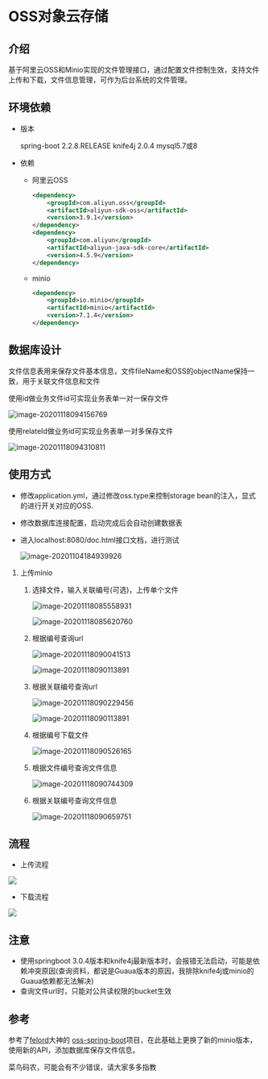 # OSS对象云存储

## 介绍

基于阿里云OSS和Minio实现的文件管理接口，通过配置文件控制生效，支持文件上传和下载，文件信息管理，可作为后台系统的文件管理。

## 环境依赖

- 版本

  spring-boot 2.2.8.RELEASE  knife4j 2.0.4  mysql5.7或8

- 依赖

  - 阿里云OSS

    ```xml
    <dependency>
        <groupId>com.aliyun.oss</groupId>
        <artifactId>aliyun-sdk-oss</artifactId>
        <version>3.9.1</version>
    </dependency>
    <dependency>
        <groupId>com.aliyun</groupId>
        <artifactId>aliyun-java-sdk-core</artifactId>
        <version>4.5.9</version>
    </dependency>
    ```

  - minio

    ```xml
    <dependency>
        <groupId>io.minio</groupId>
        <artifactId>minio</artifactId>
        <version>7.1.4</version>
    </dependency>
    ```

    

## 数据库设计

文件信息表用来保存文件基本信息，文件fileName和OSS的objectName保持一致，用于关联文件信息和文件

使用id做业务文件id可实现业务表单一对一保存文件

![image-20201118094156769](https://kulalasmile.oss-cn-hangzhou.aliyuncs.com/blog/image-20201118094156769.png)

使用relateId做业务id可实现业务表单一对多保存文件

![image-20201118094310811](https://kulalasmile.oss-cn-hangzhou.aliyuncs.com/blog/image-20201118094310811.png)





## 使用方式

- 修改application.yml，通过修改oss.type来控制storage bean的注入，显式的进行开关对应的OSS.

- 修改数据库连接配置，启动完成后会自动创建数据表

- 进入localhost:8080/doc.html接口文档，进行测试

  

  ![image-20201104184939926](https://kulalasmile.oss-cn-hangzhou.aliyuncs.com/blog/image-20201104184939926.png)

1. 上传minio

   1. 选择文件，输入关联编号(可选)，上传单个文件

      ![image-20201118085558931](https://kulalasmile.oss-cn-hangzhou.aliyuncs.com/blog/image-20201118085558931.png)

      ![image-20201118085620760](https://kulalasmile.oss-cn-hangzhou.aliyuncs.com/blog/image-20201118085620760.png)

   2. 根据编号查询url

      ![image-20201118090041513](https://kulalasmile.oss-cn-hangzhou.aliyuncs.com/blog/image-20201118090041513.png)

      ![image-20201118090113891](https://kulalasmile.oss-cn-hangzhou.aliyuncs.com/blog/image-20201118090113891.png)

   3. 根据关联编号查询url

      ![image-20201118090229456](https://kulalasmile.oss-cn-hangzhou.aliyuncs.com/blog/image-20201118090229456.png)

      ![image-20201118090113891](https://kulalasmile.oss-cn-hangzhou.aliyuncs.com/blog/image-20201118090113891.png)

   4. 根据编号下载文件

      ![image-20201118090526165](https://kulalasmile.oss-cn-hangzhou.aliyuncs.com/blog/image-20201118090526165.png)

   5. 根据文件编号查询文件信息

      ![image-20201118090744309](https://kulalasmile.oss-cn-hangzhou.aliyuncs.com/blog/image-20201118090744309.png)

   6. 根据关联编号查询文件信息

      ![image-20201118090659751](https://kulalasmile.oss-cn-hangzhou.aliyuncs.com/blog/image-20201118090659751.png)

## 流程

- 上传流程

![](https://kulalasmile.oss-cn-hangzhou.aliyuncs.com/blog/20201104183035.png)

- 下载流程

![](https://kulalasmile.oss-cn-hangzhou.aliyuncs.com/blog/20201104183804.png)



## 注意

- 使用springboot 3.0.4版本和knife4j最新版本时，会报错无法启动，可能是依赖冲突原因(查询资料，都说是Guaua版本的原因，我排除knife4j或minio的Guaua依赖都无法解决) 
- 查询文件url时，只能对公共读权限的bucket生效



## 参考

参考了[felord](https://gitee.com/felord)大神的 [oss-spring-boot](https://gitee.com/felord/oss-spring-boot/tree/master)项目，在此基础上更换了新的minio版本，使用新的API，添加数据库保存文件信息。

菜鸟码农，可能会有不少错误，请大家多多指教